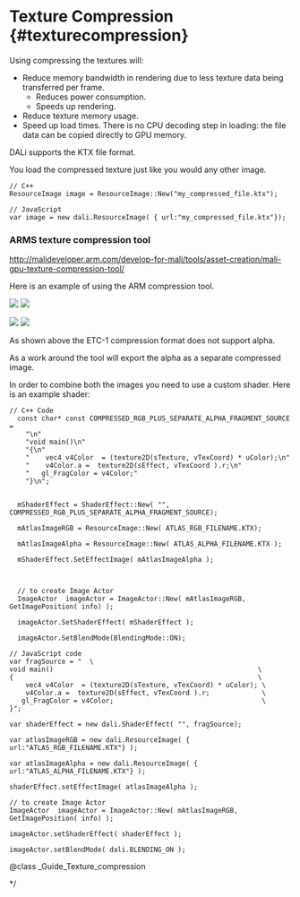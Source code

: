 <!--
/**-->

# Texture Compression {#texturecompression}


Using compressing the textures will:

- Reduce memory bandwidth in rendering due to less texture data being transferred per frame.
  - Reduces power consumption.
  - Speeds up rendering.
- Reduce texture memory usage.
- Speed up load times. There is no CPU decoding step in loading: the file data can be copied directly to GPU memory.

DALi supports the KTX file format.

You load the compressed texture just like you would any other image.

~~~{.cpp}
// C++
ResourceImage image = ResourceImage::New("my_compressed_file.ktx");
~~~
~~~{.js}
// JavaScript
var image = new dali.ResourceImage( { url:"my_compressed_file.ktx"});

~~~

### ARMS texture compression tool

http://malideveloper.arm.com/develop-for-mali/tools/asset-creation/mali-gpu-texture-compression-tool/

Here is an example of using the ARM compression tool.

![ ](../assets/img/texture-atlas/compression-options.jpg)
![ ](compression-options.jpg)

![ ](../assets/img/texture-atlas/compression-example.jpg)
![ ](compression-example.jpg)


As shown above the ETC-1 compression format does not support alpha.

As a work around the tool will export the alpha as a separate compressed image.

In order to combine both the images you need to use a custom shader.
Here is an example shader:

~~~{.cpp}
// C++ Code
  const char* const COMPRESSED_RGB_PLUS_SEPARATE_ALPHA_FRAGMENT_SOURCE =
    "\n"
    "void main()\n"
    "{\n"
    "    vec4 v4Color  = (texture2D(sTexture, vTexCoord) * uColor);\n"
    "    v4Color.a =  texture2D(sEffect, vTexCoord ).r;\n"
    "   gl_FragColor = v4Color;"
    "}\n";


  mShaderEffect = ShaderEffect::New( "", COMPRESSED_RGB_PLUS_SEPARATE_ALPHA_FRAGMENT_SOURCE);

  mAtlasImageRGB = ResourceImage::New( ATLAS_RGB_FILENAME.KTX);

  mAtlasImageAlpha = ResourceImage::New( ATLAS_ALPHA_FILENAME.KTX );

  mShaderEffect.SetEffectImage( mAtlasImageAlpha );



  // to create Image Actor
  ImageActor  imageActor = ImageActor::New( mAtlasImageRGB, GetImagePosition( info) );

  imageActor.SetShaderEffect( mShaderEffect );

  imageActor.SetBlendMode(BlendingMode::ON);
~~~

~~~{.js}
// JavaScript code
var fragSource = "  \
void main()                                                   \
{                                                             \
    vec4 v4Color  = (texture2D(sTexture, vTexCoord) * uColor); \
    v4Color.a =  texture2D(sEffect, vTexCoord ).r;             \
   gl_FragColor = v4Color;                                     \
}";

var shaderEffect = new dali.ShaderEffect( "", fragSource);

var atlasImageRGB = new dali.ResourceImage( { url:"ATLAS_RGB_FILENAME.KTX"} );

var atlasImageAlpha = new dali.ResourceImage( { url:"ATLAS_ALPHA_FILENAME.KTX"} );

shaderEffect.setEffectImage( atlasImageAlpha );

// to create Image Actor
ImageActor  imageActor = ImageActor::New( mAtlasImageRGB, GetImagePosition( info) );

imageActor.setShaderEffect( shaderEffect );

imageActor.setBlendMode( dali.BLENDING_ON );
~~~

@class _Guide_Texture_compression


*/
